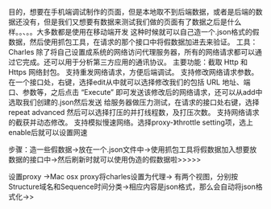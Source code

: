 目的，想要在手机端调试制作的页面，但是本地取不到后端数据，或者是后端的数据还没有，但是我们又想要有数据来测试我们做的页面有了数据之后是什么样。。、。。大多数都是使用在移动端开发
这种时候就可以自己造一个.json格式的假数据，然后使用抓包工具，在请求的那个接口中将假数据加进去来验证。
工具：Charles 除了将自己设置成系统的网络访问代理服务器，所有的网络请求都可以通过它完成。还可以用于分析第三方应用的通讯协议。
主要功能：截取 Http 和 Https 网络封包。
支持重发网络请求，方便后端调试。
支持修改网络请求参数。在一个接口处，右键，选择edit从中就可以选择修改我们的包括 URL 地址、端口、参数等，之后点击 “Execute” 即可发送该修改后的网络请求，还可以从add中选取我们创建的.json然后发送
给服务器做压力测试，在请求的接口处右键，选择repeat advanced 然后可以选择打压的并打线程数，及打压次数。
支持网络请求的截获并动态修改。
支持模拟慢速网络。选择proxy-》throttle setting项，选上enable后就可以设置网速

步骤：造一些假数据->放在一个.json文件中->使用抓包工具将假数据加入想要放数据的接口中->然后刷新时就可以使用伪造的假数据啦>>>>>

设置proxy ->Mac osx proxy将charles设置为代理-> 有两个视图，分别按Structure域名和Sequence时间分类->相应内容是json格式，那么会自动将json格式化->>

